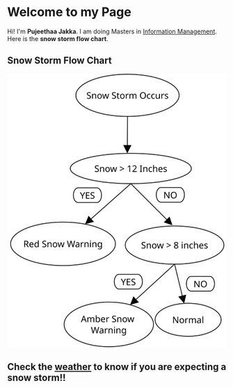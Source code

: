 # Welcome to my Page

Hi! I'm  **Pujeethaa Jakka**. I am doing Masters in [Information Management](https://ischool.illinois.edu/degrees-programs/ms-information-management). Here is the **snow storm flow chart**. 


## Snow Storm Flow Chart

![Sample diagram](Pujeethaa_Snow.svg)

## Check the [weather](https://weather.com/weather/tenday/l/USIL0209:1:US) to know if you are expecting a snow storm!!

